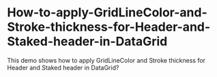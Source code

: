 # How-to-apply-GridLineColor-and-Stroke-thickness-for-Header-and-Staked-header-in-DataGrid
This demo shows how to apply GridLineColor and Stroke thickness for Header and Staked header in DataGrid?
